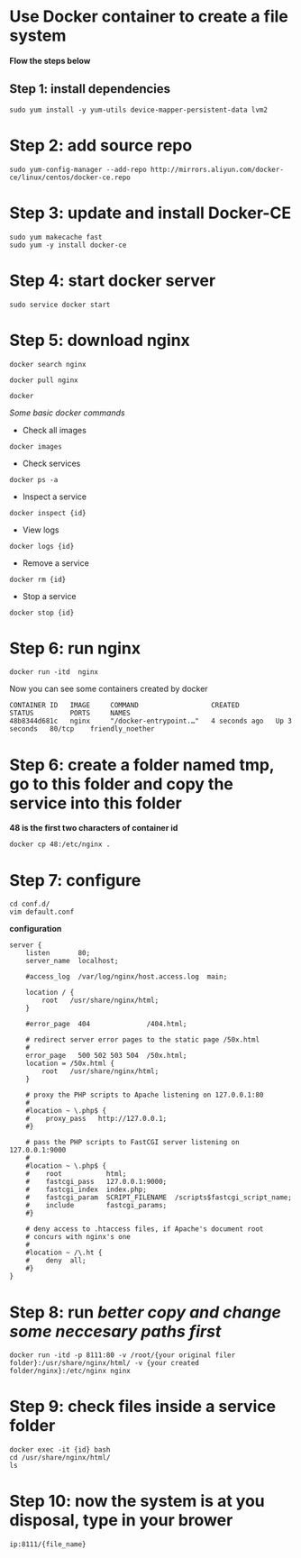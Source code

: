 # Use Docker container to create a file system

**Flow the steps below**

## Step 1: install dependencies
```
sudo yum install -y yum-utils device-mapper-persistent-data lvm2
```

# Step 2: add source repo
```
sudo yum-config-manager --add-repo http://mirrors.aliyun.com/docker-ce/linux/centos/docker-ce.repo
```

# Step 3: update and install Docker-CE
```
sudo yum makecache fast
sudo yum -y install docker-ce
```

# Step 4: start docker server
```
sudo service docker start
```

# Step 5: download nginx
```
docker search nginx 
```

```
docker pull nginx
```

```
docker 
```

*Some basic docker commands*

- Check all images
```
docker images
```

- Check services
```
docker ps -a
```

- Inspect a service
```
docker inspect {id}
```

- View logs
```
docker logs {id}
```

- Remove a service
```
docker rm {id}
```

- Stop a service
```
docker stop {id}
```

# Step 6: run nginx
```
docker run -itd  nginx
```

Now you can see some containers created by docker
```
CONTAINER ID   IMAGE     COMMAND                  CREATED         STATUS         PORTS     NAMES
48b8344d681c   nginx     "/docker-entrypoint.…"   4 seconds ago   Up 3 seconds   80/tcp    friendly_noether
```

# Step 6: create a folder named tmp, go to this folder and copy the service into this folder
**48 is the first two characters of container id**
```
docker cp 48:/etc/nginx .
```

# Step 7: configure
```
cd conf.d/
vim default.conf
```

**configuration**
```
server {
    listen       80;
    server_name  localhost;

    #access_log  /var/log/nginx/host.access.log  main;

    location / {
        root   /usr/share/nginx/html;
    }

    #error_page  404              /404.html;

    # redirect server error pages to the static page /50x.html
    #
    error_page   500 502 503 504  /50x.html;
    location = /50x.html {
        root   /usr/share/nginx/html;
    }

    # proxy the PHP scripts to Apache listening on 127.0.0.1:80
    #
    #location ~ \.php$ {
    #    proxy_pass   http://127.0.0.1;
    #}

    # pass the PHP scripts to FastCGI server listening on 127.0.0.1:9000
    #
    #location ~ \.php$ {
    #    root           html;
    #    fastcgi_pass   127.0.0.1:9000;
    #    fastcgi_index  index.php;
    #    fastcgi_param  SCRIPT_FILENAME  /scripts$fastcgi_script_name;
    #    include        fastcgi_params;
    #}

    # deny access to .htaccess files, if Apache's document root
    # concurs with nginx's one
    #
    #location ~ /\.ht {
    #    deny  all;
    #}
}
```

# Step 8: run *better copy and change some neccesary paths first*
```
docker run -itd -p 8111:80 -v /root/{your original filer folder}:/usr/share/nginx/html/ -v {your created folder/nginx}:/etc/nginx nginx
```

# Step 9: check files inside a service folder 
```
docker exec -it {id} bash
cd /usr/share/nginx/html/
ls
```

# Step 10: now the system is at you disposal, type in your brower
```
ip:8111/{file_name}
```

